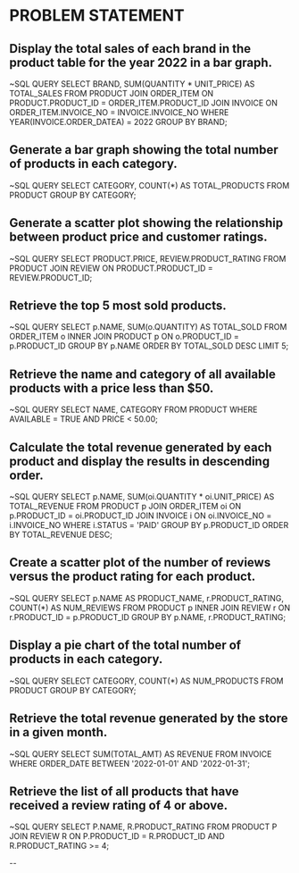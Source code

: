 
# PROBLEM STATEMENT 

## **Display the total sales of each brand in the product table for the year 2022 in a bar graph.**

~SQL QUERY
SELECT BRAND, SUM(QUANTITY * UNIT_PRICE) AS TOTAL_SALES
FROM PRODUCT
JOIN ORDER_ITEM ON PRODUCT.PRODUCT_ID = ORDER_ITEM.PRODUCT_ID
JOIN INVOICE ON ORDER_ITEM.INVOICE_NO = INVOICE.INVOICE_NO
WHERE YEAR(INVOICE.ORDER_DATEA) = 2022
GROUP BY BRAND;


## **Generate a bar graph showing the total number of products in each category.**

~SQL QUERY
SELECT CATEGORY, COUNT(*) AS TOTAL_PRODUCTS
FROM PRODUCT
GROUP BY CATEGORY;


## **Generate a scatter plot showing the relationship between product price and customer ratings.**

~SQL QUERY
SELECT PRODUCT.PRICE, REVIEW.PRODUCT_RATING
FROM PRODUCT
JOIN REVIEW ON PRODUCT.PRODUCT_ID = REVIEW.PRODUCT_ID;

## **Retrieve the top 5 most sold products.**

~SQL QUERY
SELECT p.NAME, SUM(o.QUANTITY) AS TOTAL_SOLD
FROM ORDER_ITEM o
INNER JOIN PRODUCT p ON o.PRODUCT_ID = p.PRODUCT_ID
GROUP BY p.NAME
ORDER BY TOTAL_SOLD DESC
LIMIT 5;

## **Retrieve the name and category of all available products with a price less than $50.**

~SQL QUERY
SELECT NAME, CATEGORY
FROM PRODUCT
WHERE AVAILABLE = TRUE AND PRICE < 50.00;

## **Calculate the total revenue generated by each product and display the results in descending order.**

~SQL QUERY
SELECT p.NAME, SUM(oi.QUANTITY * oi.UNIT_PRICE) AS TOTAL_REVENUE
FROM PRODUCT p
JOIN ORDER_ITEM oi ON p.PRODUCT_ID = oi.PRODUCT_ID
JOIN INVOICE i ON oi.INVOICE_NO = i.INVOICE_NO
WHERE i.STATUS = 'PAID'
GROUP BY p.PRODUCT_ID
ORDER BY TOTAL_REVENUE DESC;

## **Create a scatter plot of the number of reviews versus the product rating for each product.**

~SQL QUERY
SELECT p.NAME AS PRODUCT_NAME, r.PRODUCT_RATING, COUNT(*) AS NUM_REVIEWS
FROM PRODUCT p
INNER JOIN REVIEW r ON r.PRODUCT_ID = p.PRODUCT_ID
GROUP BY p.NAME, r.PRODUCT_RATING;

## **Display a pie chart of the total number of products in each category.**

~SQL QUERY
SELECT CATEGORY, COUNT(*) AS NUM_PRODUCTS
FROM PRODUCT
GROUP BY CATEGORY;

## **Retrieve the total revenue generated by the store in a given month.**

~SQL QUERY
SELECT SUM(TOTAL_AMT) AS REVENUE 
FROM INVOICE 
WHERE ORDER_DATE BETWEEN '2022-01-01' AND '2022-01-31';

## **Retrieve the list of all products that have received a review rating of 4 or above.**

~SQL QUERY
SELECT P.NAME, R.PRODUCT_RATING 
FROM PRODUCT P
JOIN REVIEW R ON P.PRODUCT_ID = R.PRODUCT_ID AND R.PRODUCT_RATING >= 4;

-- 







